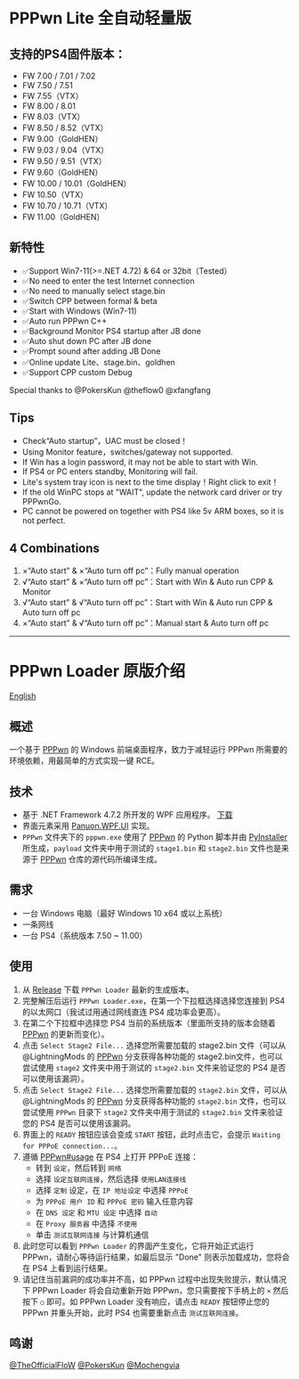 # PPPwn Lite 全自动轻量版

## 支持的PS4固件版本：
- FW 7.00 / 7.01 / 7.02
- FW 7.50 / 7.51
- FW 7.55（VTX）
- FW 8.00 / 8.01
- FW 8.03（VTX）
- FW 8.50 / 8.52（VTX）
- FW 9.00（GoldHEN）
- FW 9.03 / 9.04（VTX）
- FW 9.50 / 9.51（VTX）
- FW 9.60（GoldHEN）
- FW 10.00 / 10.01（GoldHEN）
- FW 10.50（VTX）
- FW 10.70 / 10.71（VTX）
- FW 11.00（GoldHEN）

## 新特性
- ✅Support Win7-11(>=.NET 4.72) & 64 or 32bit（Tested）
- ✅No need to enter the test Internet connection
- ✅No need to manually select stage.bin
- ✅Switch CPP between formal & beta
- ✅Start with Windows (Win7-11)
- ✅Auto run PPPwn C++
- ✅Background Monitor PS4 startup after JB done
- ✅Auto shut down PC after JB done
- ✅Prompt sound after adding JB Done
- ✅Online update Lite、stage.bin、goldhen
- ✅Support CPP custom Debug

Special thanks to @PokersKun @theflow0 @xfangfang

## Tips
- Check“Auto startup”，UAC must be closed！
- Using Monitor feature，switches/gateway not supported.
- If Win has a login password, it may not be able to start with Win.
- If PS4 or PC enters standby, Monitoring will fail.
- Lite's system tray icon is next to the time display！Right click to exit！
- If the old WinPC stops at "WAIT", update the network card driver or try PPPwnGo.
- PC cannot be powered on together with PS4 like 5v ARM boxes, so it is not perfect.

## 4 Combinations
1. ×“Auto start” & ×“Auto turn off pc”：Fully manual operation
2. √“Auto start” & ×“Auto turn off pc”：Start with Win & Auto run CPP & Monitor
3. √“Auto start” & √“Auto turn off pc”：Start with Win & Auto run CPP & Auto turn off pc
4. ×“Auto start” & √“Auto turn off pc”：Manual start & Auto turn off pc

-----------------------------------------------------

# PPPwn Loader 原版介绍
[English](README.md)
## 概述
一个基于 [PPPwn](https://github.com/TheOfficialFloW/PPPwn) 的 Windows 前端桌面程序，致力于减轻运行 PPPwn 所需要的环境依赖，用最简单的方式实现一键 RCE。
## 技术
- 基于 .NET Framework 4.7.2 所开发的 WPF 应用程序。 [下载](https://go.microsoft.com/fwlink/?linkid=863265)
- 界面元素采用 [Panuon.WPF.UI](https://github.com/Panuon/Panuon.WPF.UI) 实现。
- `PPPwn` 文件夹下的 `pppwn.exe` 使用了 [PPPwn](https://github.com/TheOfficialFloW/PPPwn) 的 Python 脚本并由 [PyInstaller](https://pyinstaller.org) 所生成，`payload` 文件夹中用于测试的 `stage1.bin` 和 `stage2.bin` 文件也是来源于 [PPPwn](https://github.com/TheOfficialFloW/PPPwn) 仓库的源代码所编译生成。
## 需求
- 一台 Windows 电脑（最好 Windows 10 x64 或以上系统）
- 一条网线
- 一台 PS4（系统版本 7.50 ~ 11.00）
## 使用
1. 从 [Release](https://github.com/PokersKun/PPPwn-Loader/releases) 下载 `PPPwn Loader` 最新的生成版本。
2. 完整解压后运行 `PPPwn Loader.exe`，在第一个下拉框选择选择您连接到 PS4 的以太网口（我试过用通过网线直连 PS4 成功率会更高）。
3. 在第二个下拉框中选择您 PS4 当前的系统版本（里面所支持的版本会随着 [PPPwn](https://github.com/TheOfficialFloW/PPPwn) 的更新而变化）。
4. 点击 `Select Stage2 File...` 选择您所需要加载的 stage2.bin 文件（可以从 @LightningMods
 的 [PPPwn](https://github.com/LightningMods/PPPwn/releases) 分支获得各种功能的 stage2.bin文件，也可以尝试使用 `stage2` 文件夹中用于测试的 `stage2.bin` 文件来验证您的 PS4 是否可以使用该漏洞）。
4. 点击 `Select Stage2 File...` 选择您所需要加载的 `stage2.bin` 文件，可以从 @LightningMods 的 [PPPwn](https://github.com/LightningMods/PPPwn/releases) 分支获得各种功能的 `stage2.bin` 文件，也可以尝试使用 `PPPwn` 目录下 `stage2` 文件夹中用于测试的 `stage2.bin` 文件来验证您的 PS4 是否可以使用该漏洞。
5. 界面上的 `READY` 按钮应该会变成 `START` 按钮，此时点击它，会提示 `Waiting for PPPoE connection...`。
6. 遵循 [PPPwn#usage](https://github.com/TheOfficialFloW/PPPwn?tab=readme-ov-file#usage) 在 PS4 上打开 PPPoE 连接：
    - 转到 `设定`，然后转到 `网络`
    - 选择 `设定互联网连接`，然后选择 `使用LAN连接线`
    - 选择 `定制` 设定，在 `IP 地址设定` 中选择 `PPPoE`
    - 为 `PPPoE 用户 ID` 和 `PPPoE 密码` 输入任意内容
    - 在 `DNS 设定` 和 `MTU 设定` 中选择 `自动`
    - 在 `Proxy 服务器` 中选择 `不使用`
    - 单击 `测试互联网连接` 与计算机通信
7. 此时您可以看到 `PPPwn Loader` 的界面产生变化，它将开始正式运行 PPPwn，请耐心等待运行结果，如最后显示 "Done" 则表示加载成功，您将会在 PS4 上看到运行结果。
8. 请记住当前漏洞的成功率并不高，如 PPPwn 过程中出现失败提示，默认情况下 PPPwn Loader 将会自动重新开始 PPPwn，您只需要按下手柄上的 `×` 然后按下 `○` 即可。如 PPPwn Loader 没有响应，请点击 `READY` 按钮停止您的 PPPwn 并重头开始，此时 PS4 也需要重新点击 `测试互联网连接`。
## 鸣谢
[@TheOfficialFloW](https://github.com/TheOfficialFloW)
[@PokersKun](https://github.com/PokersKun/PPPwn-Loader)
[@Mochengvia](https://github.com/Mochengvia)
